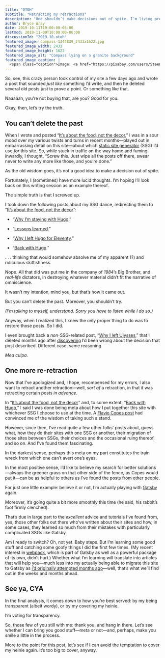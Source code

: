 ```yaml
---
title: "OTOH"
subtitle: "Retracting my retractions"
description: "One shouldn’t make decisions out of spite. I’m living proof."
author: Bryce Wray
date: 2019-10-11T19:00:00-05:00
lastmod: 2019-11-09T10:00:00-06:00
discussionId: "2019-10-otoh"
featured_image: compass-1344839_2433x1622.jpg
featured_image_width: 2433
featured_image_height: 1622
featured_image_alt: "Compass lying on a granite background"
featured_image_caption: |
  <span class="caption">Image: <a href="https://pixabay.com/users/SteenJepsen-1490089/?utm_source=link-attribution&amp;utm_medium=referral&amp;utm_campaign=image&amp;utm_content=1344839">Steen Jepsen</a>; <a href="https://pixabay.com/?utm_source=link-attribution&amp;utm_medium=referral&amp;utm_campaign=image&amp;utm_content=1344839">Pixabay</a></span>
---
```


So, see, this crazy person took control of my site a few days ago and wrote a post that sounded *just like* something I’d write, and then he deleted several old posts just to prove a point. Or something like that.

Naaaaah, you’re not buying that, are you? Good for you.

Okay, then, let’s try the truth.

## You can’t delete the past

When I wrote and posted “[It’s about the food, not the decor](/posts/2019/10/its-about-food-not-decor),” I was in a sour mood over my various twists and turns in recent months—played out in embarrassing detail on this site—about which [static site generator](https://www.staticgen.com) (SSG) I’d use *for* this site. So, while stuck in traffic on the way home and fuming inwardly, I thought, “Screw this. Just wipe all the posts off there, swear never to write any more like those, and you’re done.”

As the old wisdom goes, it’s not a good idea to make a decision out of spite.

Fortunately, I (sometimes) have more lucid thoughts. I’m hoping I’ll look back on this writing session as an example thereof.

The simple truth is that I screwed up.

I took down the following posts about my SSG dance, redirecting them to “[It’s about the food, not the decor](/posts/2019/10/its-about-food-not-decor)”:

- “[Why I’m staying with Hugo](/posts/2019/07/why-staying-with-hugo).”

- “[Lessons learned](/posts/2019/07/lessons-learned).”

- “[Why I left Hugo for Eleventy](/posts/2019/09/why-left-hugo-eleventy).”

- “[Back with Hugo](/posts/2019/09/back-with-hugo).”

.&nbsp;.&nbsp;. thinking that would somehow absolve me of my apparent (?) and ridiculous skittishness.

Nope. All that did was put me in the company of *1984*’s Big Brother, and *real-life* dictators, in destroying whatever material didn’t fit the narrative of omniscience.

It wasn’t my intention, mind you, but that’s how it came out.

But you can’t delete the past. Moreover, you shouldn’t try.

*(I’m talking to myself, understand. Sorry you have to listen while I do so.)*

Anyway, when I realized this, I knew the only proper thing to do was to restore those posts. So I did.

I even brought back a *non*-SSG-related post, “[Why I left Ulysses](/posts/2019/04/why-left-ulysses),” that I deleted months ago after [discovering](/posts/2019/05/boxed-in) I’d been wrong about the decision that post described. Different case, same reasoning.

*Mea culpa*.

## One more re-retraction

Now that I’ve apologized and, I hope, recompensed for my errors, I also want to retract another retraction—well, *sort of* a retraction, in that it was retracting certain posts *in advance*.

In “[It’s about the food, not the decor](/posts/2019/10/its-about-food-not-decor)” and, to some extent, “[Back with Hugo](/posts/2019/09/back-with-hugo),” I said I was done being meta about how I put together this site with whichever SSG I choose to use at the time. A [Flavio Copes post](https://flaviocopes.com/boring-stack/) had convinced me of the wisdom of taking such a stand.

However, since then, I’ve read quite a few other folks’ posts about, guess what, how they do their sites with one SSG or another, their migration of those sites between SSGs, their choices and the occasional ruing thereof, and so on. And I’ve found them fascinating.

In the darkest sense, perhaps this meta on my part constitutes the train wreck from which one can’t avert one’s eyes.

In the most positive sense, I’d like to believe my search for better solutions—always the greener grass on that other side of the fence, as Copes would put it—can be as helpful to others as I’ve found the posts from other people.

For just one little example: believe it or not, I’m actually playing with [Gatsby](https://www.gatsbyjs.org) again.

Moreover, it’s going quite a bit more smoothly this time (he said, his rabbit’s foot firmly clenched).

That’s due in large part to the *excellent* advice and tutorials I’ve found from, yes, those other folks out there who’ve written about their sites and how, in some cases, they learned so much from their mistakes with particularly complicated SSGs like Gatsby.

Am I ready to switch? Oh, not yet. Baby steps. But I’m learning some good stuff and catching some goofy things I did the first few times. (My recent interest in [webpack](https://webpack.js.org/), which is part of Gatsby as well as a powerful package of its own, didn’t hurt.) Whether what I’m learning will translate into articles that will help you—much less into my actually being able to migrate this site to Gatsby as [I’d originally attempted months ago](/posts/2019/07/why-staying-with-hugo)—well, that’s what we’ll find out in the weeks and months ahead.

## See ya, CYA

In the final analysis, it comes down to how you’re best served: by my being transparent (albeit wordy), or by my covering my heinie.

I’m voting for transparency.

So, those few of you still with me: thank you, and hang in there. Let’s see whether I can bring you good stuff—meta or not—and, perhaps, make you smile a little in the process.

More to the point for this post, let’s see if I can avoid the temptation to cover my heinie again. It’s too big to cover, anyway.